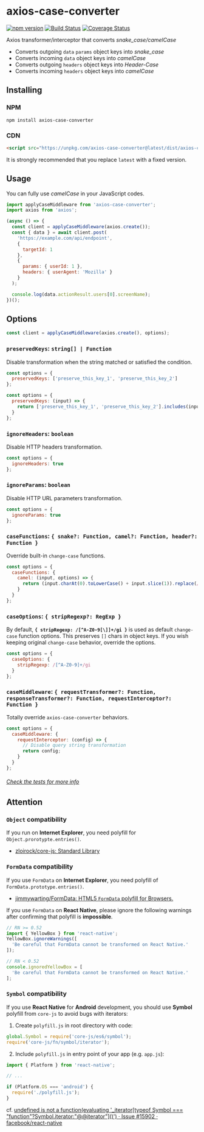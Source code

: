 # axios-case-converter

[![npm version](https://badge.fury.io/js/axios-case-converter.svg)](https://badge.fury.io/js/axios-case-converter)
[![Build Status](https://github.com/mpyw/axios-case-converter/actions/workflows/ci.yml/badge.svg?branch=master)](https://github.com/mpyw/axios-case-converter/actions)
[![Coverage Status](https://coveralls.io/repos/github/mpyw/axios-case-converter/badge.svg?branch=master)](https://coveralls.io/github/mpyw/axios-case-converter?branch=master)

Axios transformer/interceptor that converts _snake_case/camelCase_

- Converts outgoing `data` `params` object keys into _snake_case_
- Converts incoming `data` object keys into _camelCase_
- Converts outgoing `headers` object keys into _Header-Case_
- Converts incoming `headers` object keys into _camelCase_

## Installing

### NPM

```
npm install axios-case-converter
```

### CDN

```html
<script src="https://unpkg.com/axios-case-converter@latest/dist/axios-case-converter.min.js"></script>
```

It is strongly recommended that you replace `latest` with a fixed version.

## Usage

You can fully use _camelCase_ in your JavaScript codes.

```js
import applyCaseMiddleware from 'axios-case-converter';
import axios from 'axios';

(async () => {
  const client = applyCaseMiddleware(axios.create());
  const { data } = await client.post(
    'https://example.com/api/endpoint',
    {
      targetId: 1
    },
    {
      params: { userId: 1 },
      headers: { userAgent: 'Mozilla' }
    }
  );

  console.log(data.actionResult.users[0].screenName);
})();
```

## Options

```js
const client = applyCaseMiddleware(axios.create(), options);
```

### `preservedKeys`: `string[] | Function`

Disable transformation when the string matched or satisfied the condition.

```js
const options = {
  preservedKeys: ['preserve_this_key_1', 'preserve_this_key_2']
};
```

```js
const options = {
  preservedKeys: (input) => {
    return ['preserve_this_key_1', 'preserve_this_key_2'].includes(input);
  }
};
```

### `ignoreHeaders`: `boolean`

Disable HTTP headers transformation.

```js
const options = {
  ignoreHeaders: true
};
```

### `ignoreParams`: `boolean`

Disable HTTP URL  parameters transformation.

```js
const options = {
  ignoreParams: true
};
```

### `caseFunctions`: `{ snake?: Function, camel?: Function, header?: Function }`

Override built-in `change-case` functions.

```js
const options = {
  caseFunctions: {
    camel: (input, options) => {
      return (input.charAt(0).toLowerCase() + input.slice(1)).replace(/[-_](.)/g, (match, group1) => group1.toUpperCase());
    }
  }
};
```


### `caseOptions`: `{ stripRegexp?: RegExp }`

By default, **`{ stripRegexp: /[^A-Z0-9[\]]+/gi }`** is used as default `change-case` function options.
This preserves `[]` chars in object keys.
If you wish keeping original `change-case` behavior, override the options.

```js
const options = {
  caseOptions: {
    stripRegexp: /[^A-Z0-9]+/gi
  }
};
```

### `caseMiddleware`: `{ requestTransformer?: Function, responseTransformer?: Function, requestInterceptor?: Function }`

Totally override `axios-case-converter` behaviors.

```js
const options = {
  caseMiddleware: {
    requestInterceptor: (config) => {
      // Disable query string transformation
      return config;
    }
  }
};
```

###### [Check the tests for more info](test)

## Attention

### `Object` compatibility

If you run on **Internet Explorer**, you need polyfill for `Object.prorotypte.entries()`.

- [zloirock/core-js: Standard Library](https://github.com/zloirock/core-js)

### `FormData` compatibility

If you use `FormData` on **Internet Explorer**, you need polyfill of `FormData.prototype.entries()`.

- [jimmywarting/FormData: HTML5 `FormData` polyfill for Browsers.](https://github.com/jimmywarting/FormData)

If you use `FormData` on **React Native**, please ignore the following warnings after confirming that polyfill is **impossible**.

```js
// RN >= 0.52
import { YellowBox } from 'react-native';
YellowBox.ignoreWarnings([
  'Be careful that FormData cannot be transformed on React Native.'
]);

// RN < 0.52
console.ignoredYellowBox = [
  'Be careful that FormData cannot be transformed on React Native.'
];
```

### `Symbol` compatibility

If you use **React Native** for **Android** development, you should use **Symbol** polyfill from `core-js` to avoid bugs with iterators:

1. Create `polyfill.js` in root directory with code:

```js
global.Symbol = require('core-js/es6/symbol');
require('core-js/fn/symbol/iterator');
```

2. Include `polyfill.js` in entry point of your app (e.g. `app.js`):

```js
import { Platform } from 'react-native';

// ...

if (Platform.OS === 'android') {
  require('./polyfill.js');
}
```

cf. [undefined is not a function(evaluating '_iterator\[typeof Symbol === "function"?Symbol.iterator:"@@iterator"\]()') · Issue #15902 · facebook/react-native](https://github.com/facebook/react-native/issues/15902)
